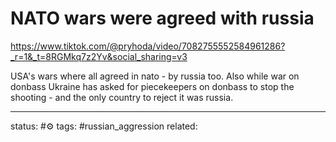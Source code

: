 # NATO wars were agreed with russia
https://www.tiktok.com/@pryhoda/video/7082755552584961286?_r=1&_t=8RGMkq7z2Yv&social_sharing=v3

USA's wars where all agreed in nato - by russia too.
Also while war on donbass Ukraine has asked for piecekeepers on donbass to stop the shooting - and the only country to reject it was russia.

---
status: #⚙️ 
tags: #russian_aggression 
related: 